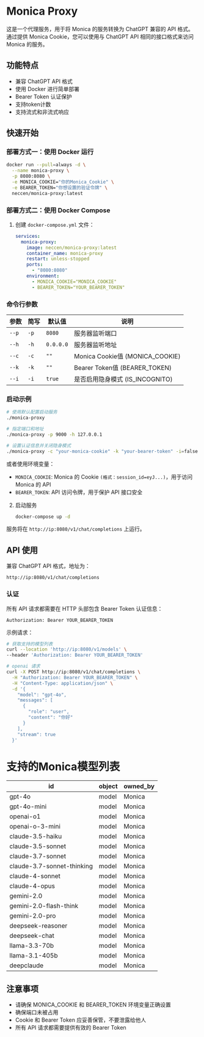 # Monica Proxy

这是一个代理服务，用于将 Monica 的服务转换为 ChatGPT 兼容的 API 格式。通过提供 Monica Cookie，您可以使用与 ChatGPT API
相同的接口格式来访问 Monica 的服务。

## 功能特点

- 兼容 ChatGPT API 格式
- 使用 Docker 进行简单部署
- Bearer Token 认证保护
- 支持token计数
- 支持流式和非流式响应

## 快速开始

### 部署方式一：使用 Docker 运行

```bash
docker run --pull=always -d \
  --name monica-proxy \
  -p 8080:8080 \
  -e MONICA_COOKIE="你的Monica_Cookie" \
  -e BEARER_TOKEN="你想设置的验证令牌" \
  neccen/monica-proxy:latest
```

### 部署方式二：使用 Docker Compose

1. 创建 `docker-compose.yml` 文件：
   ```yaml
   services:
     monica-proxy:
       image: neccen/monica-proxy:latest
       container_name: monica-proxy
       restart: unless-stopped
       ports:
         - "8080:8080"
       environment:
         - MONICA_COOKIE="MONICA_COOKIE"
         - BEARER_TOKEN="YOUR_BEARER_TOKEN"
   ```

### 命令行参数
| 参数 | 简写 | 默认值 | 说明 |
|------|------|--------|------|
| `--p` | `-p` | `8080` | 服务器监听端口 |
| `--h` | `-h` | `0.0.0.0` | 服务器监听地址 |
| `--c` | `-c` | `""` | Monica Cookie值 (MONICA_COOKIE) |
| `--k` | `-k` | `""` | Bearer Token值 (BEARER_TOKEN) |
| `--i` | `-i` | `true` | 是否启用隐身模式 (IS_INCOGNITO) |

### 启动示例

```bash
# 使用默认配置启动服务
./monica-proxy

# 指定端口和地址
./monica-proxy -p 9000 -h 127.0.0.1

# 设置认证信息并关闭隐身模式
./monica-proxy -c "your-monica-cookie" -k "your-bearer-token" -i=false
```
或者使用环境变量：
- `MONICA_COOKIE`: Monica 的 Cookie `(格式：session_id=eyJ...)`，用于访问 Monica 的 API
- `BEARER_TOKEN`: API 访问令牌，用于保护 API 接口安全

2. 启动服务
   ```bash
   docker-compose up -d
   ```

服务将在 `http://ip:8080/v1/chat/completions` 上运行。

## API 使用

兼容 ChatGPT API 格式，地址为：

```
http://ip:8080/v1/chat/completions
```

### 认证

所有 API 请求都需要在 HTTP 头部包含 Bearer Token 认证信息：

```http
Authorization: Bearer YOUR_BEARER_TOKEN
```

示例请求：

```bash
# 获取支持的模型列表
curl --location 'http://ip:8080/v1/models' \
--header 'Authorization: Bearer YOUR_BEARER_TOKEN'

# openai 请求
curl -X POST http://ip:8080/v1/chat/completions \
  -H "Authorization: Bearer YOUR_BEARER_TOKEN" \
  -H "Content-Type: application/json" \
  -d '{
    "model": "gpt-4o",
    "messages": [
      {
        "role": "user",
        "content": "你好"
      }
    ],
    "stream": true
  }'
```
# 支持的Monica模型列表
| id                         | object |  owned_by  |
|----------------------------|--------|-------|
| gpt-4o                     | model  | Monica |
| gpt-4o-mini                | model  | Monica |
| openai-o1                  | model  | Monica |
| openai-o-3-mini            | model  | Monica |
| claude-3.5-haiku           | model  | Monica |
| claude-3.5-sonnet           | model  | Monica |
| claude-3.7-sonnet          | model  | Monica |
| claude-3.7-sonnet-thinking | model  | Monica |
| claude-4-sonnet            | model  | Monica |
| claude-4-opus              | model  | Monica |
| gemini-2.0                 | model  | Monica |
| gemini-2.0-flash-think     | model  | Monica |
| gemini-2.0-pro             | model  | Monica |
| deepseek-reasoner          | model  | Monica |
| deepseek-chat              | model  | Monica |
| llama-3.3-70b              | model  | Monica |
| llama-3.1-405b             | model  | Monica |
| deepclaude                 | model  | Monica |

## 注意事项

- 请确保 MONICA_COOKIE 和 BEARER_TOKEN 环境变量正确设置
- 确保端口未被占用
- Cookie 和 Bearer Token 应妥善保管，不要泄露给他人
- 所有 API 请求都需要提供有效的 Bearer Token